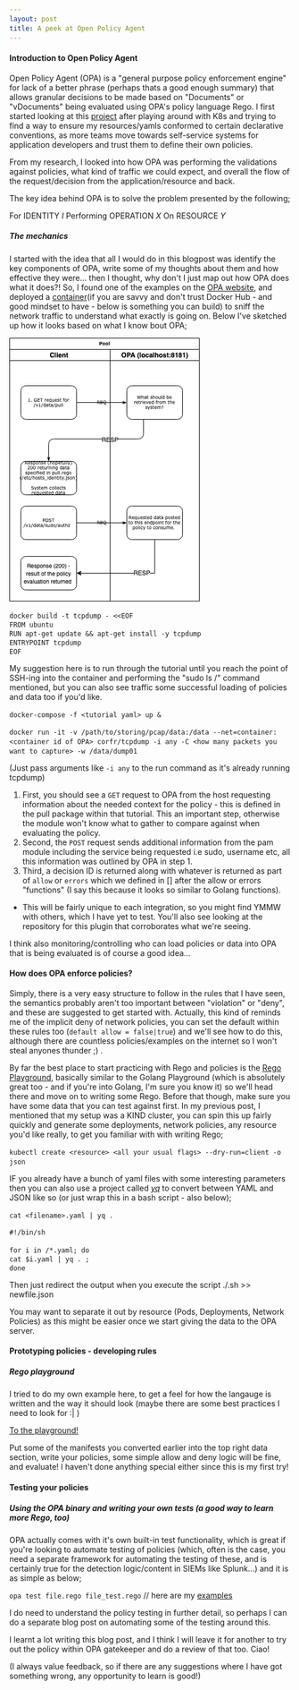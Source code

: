 ```yaml
---
layout: post
title: A peek at Open Policy Agent
---
```


#### Introduction to Open Policy Agent

Open Policy Agent (OPA) is a "general purpose policy enforcement engine" for lack of a better phrase (perhaps thats a good enough summary) that allows granular decisions to be made based on "Documents" or "vDocuments" being evaluated using OPA's policy language Rego. I first started looking at this [project](https://www.openpolicyagent.org/) after playing around with K8s and trying to find a way to ensure my resources/yamls conformed to certain declarative conventions, as more teams move towards self-service systems for application developers and trust them to define their own policies.

From my research, I looked into how OPA was performing the validations against policies, what kind of traffic we could expect, and overall the flow of the request/decision from the application/resource and back.

The key idea behind OPA is to solve the problem presented by the following;

For IDENTITY *I*
Performing OPERATION *X*
On RESOURCE *Y*

##### The mechanics

I started with the idea that all I would do in this blogpost was identify the key components of OPA, write some of my thoughts about them and how effective they were... then I thought, why don't I just map out how OPA does what it does?! So, I found one of the examples on the [OPA website](https://www.openpolicyagent.org/docs/latest/ssh-and-sudo-authorization/), and deployed a [container](https://hub.docker.com/r/corfr/tcpdump/)(if you are savvy and don't trust Docker Hub - and good mindset to have - below is something you can build) to sniff the network traffic to understand what exactly is going on. Below I've sketched up how it looks based on what I know bout OPA;

![HTTP request flow](https://raw.githubusercontent.com/VariableExp0rt/VariableExp0rt.github.io/master/images/opa-diagram.png)

```
docker build -t tcpdump - <<EOF 
FROM ubuntu 
RUN apt-get update && apt-get install -y tcpdump 
ENTRYPOINT tcpdump
EOF
```

My suggestion here is to run through the tutorial until you reach the point of SSH-ing into the container and performing the "sudo ls /" command mentioned, but you can also see traffic some successful loading of policies and data too if you'd like.

`docker-compose -f <tutorial yaml> up &`

`docker run -it -v /path/to/storing/pcap/data:/data --net=container:<container id of OPA> corfr/tcpdump -i any -C <how many packets you want to capture> -w /data/dump01`

(Just pass arguments like `-i any` to the run command as it's already running tcpdump)

  1. First, you should see a `GET` request to OPA from the host requesting information about the needed context for the policy - this is defined in the pull package within that tutorial. This an important step, otherwise the module won't know what to gather to compare against when evaluating the policy.
  2. Second, the `POST` request sends additional information from the pam module including the service being requested i.e sudo, username etc, all this information was outlined by OPA in step 1.
  3. Third, a decision ID is returned along with whatever is returned as part of `allow` or `errors` which we defined in [] after the allow or errors "functions" (I say this because it looks so similar to Golang functions).
  
* This will be fairly unique to each integration, so you might find YMMW with others, which I have yet to test. You'll also see looking at the repository for this plugin that corroborates what we're seeing.

I think also monitoring/controlling who can load policies or data into OPA that is being evaluated is of course a good idea...

#### How does OPA enforce policies?

Simply, there is a very easy structure to follow in the rules that I have seen, the semantics probably aren't too important between "violation" or "deny", and these are suggested to get started with. Actually, this kind of reminds me of the implicit deny of network policies, you can set the default within these rules too (`default allow = false|true`) and we'll see how to do this, although there are countless policies/examples on the internet so I won't steal anyones thunder ;) .

By far the best place to start practicing with Rego and policies is the [Rego Playground](https://play.openpolicyagent.org/), basically similar to the Golang Playground (which is absolutely great too - and if you're into Golang, I'm sure you know it) so we'll head there and move on to writing some Rego. Before that though, make sure you have some data that you can test against first. In my previous post, I mentioned that my setup was a KIND cluster, you can spin this up fairly quickly and generate some deployments, network policies, any resource you'd like really, to get you familiar with with writing Rego;

`kubectl create <resource> <all your usual flags> --dry-run=client -o json`

IF you already have a bunch of yaml files with some interesting parameters then you can also use a project called *[yq](https://github.com/kislyuk/yq)* to convert between YAML and JSON like so (or just wrap this in a bash script - also below);

`cat <filename>.yaml | yq .`

```
#!/bin/sh

for i in /*.yaml; do
cat $i.yaml | yq . ;
done
```

Then just redirect the output when you execute the script ./<yoursimplescript>.sh >> newfile.json

You may want to separate it out by resource (Pods, Deployments, Network Policies) as this might be easier once we start giving the data to the OPA server.

#### Prototyping policies - developing rules

##### Rego playground

I tried to do my own example here, to get a feel for how the langauge is written and the way it should look (maybe there are some best practices I need to look for :| )

[To the playground!](https://play.openpolicyagent.org/p/X8iSYPF0Gs)

Put some of the manifests you converted earlier into the top right data section, write your policies, some simple allow and deny logic will be fine, and evaluate! I haven't done anything special either since this is my first try!

#### Testing your policies

##### Using the OPA binary and writing your own tests (a good way to learn more Rego, too)

OPA actually comes with it's own built-in test functionality, which is great if you're looking to automate testing of policies (which, often is the case, you need a separate framework for automating the testing of these, and is certainly true for the detection logic/content in SIEMs like Splunk...) and it is as simple as below;

`opa test file.rego file_test.rego` // here are my [examples](https://github.com/VariableExp0rt/openpolicyagent_resources)

I do need to understand the policy testing in further detail, so perhaps I can do a separate blog post on automating some of the testing around this.

I learnt a lot writing this blog post, and I think I will leave it for another to try out the policy within OPA gatekeeper and do a review of that too. Ciao!

(I always value feedback, so if there are any suggestions where I have got something wrong, any opportunity to learn is good!)
